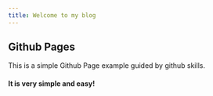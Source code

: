 ```yaml
---
title: Welcome to my blog
---
```


## Github Pages

This is a simple Github Page example guided by github skills.

#### It is very simple and easy!
